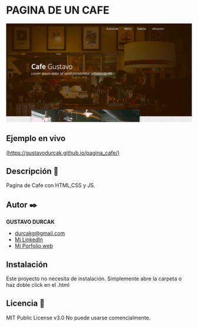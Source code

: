 # PAGINA DE UN CAFE
![Imagen del proyecto](https://github.com/gustavodurcak/pagina_cafe/blob/main/img/Captura%20de%20Pantalla%202022-09-20%20a%20la(s)%2010.52.42.png)


## Ejemplo en vivo
[(https://gustavodurcak.github.io/pagina_cafe/)](https://gustavodurcak.github.io/pagina_cafe/)


## Descripción 📑

Pagina de Cafe con HTML,CSS y JS.


## Autor ✒️
**GUSTAVO DURCAK**

* [durcakg@gmail.com](durcakg@gmail.com)
* [Mi LinkedIn](https://www.linkedin.com/in/gustavodurcak/)
* [Mi Porfolio web](https://gustavodurcak.github.io/portfolio/)


## Instalación 
Este proyecto no necesita de instalación. Simplemente abre la carpeta o haz doble click en el .html


## Licencia 📄
MIT Public License v3.0
No puede usarse comencialmente.
